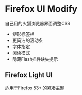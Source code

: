 # Firefox UI Modify

自己用的火狐浏览器界面调整CSS

* 矩形标签栏
* 更简洁的滚动条
* 字体指定
* 阅读模式
* 隐藏Flash插件缺失提示

## Firefox Light UI

适用于Firefox 53+ 的紧凑主题